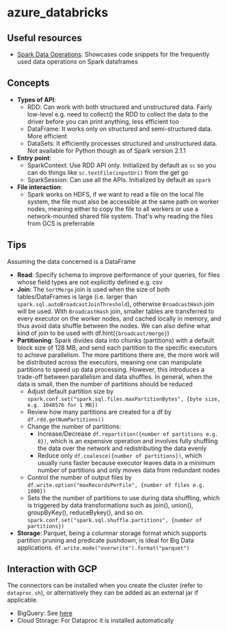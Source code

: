 # azure_databricks

## Useful resources
- [Spark Data Operations](https://github.com/patilvijay23/MLinPython/blob/main/pyspark/2_Spark_data_ops.ipynb): Showcases code snippets for the frequently used data operations on Spark dataframes

## Concepts
- **Types of API**:
    - RDD: Can work with both structured and unstructured data. Fairly low-level e.g. need to collect() the RDD to collect the data to the driver before you can print anything, less efficient too
    - DataFrame: It works only on structured and semi-structured data. More efficient
    - DataSets: It efficiently processes structured and unstructured data. Not available for Python though as of Spark version 2.1.1
- **Entry point**:
    - SparkContext: Use RDD API only. Initialized by default as `sc` so you can do things like `sc.textFile(inputUri)` from the get go
    - SparkSession: Can use all the APIs. Initialized by default as `spark`
- **File interaction**:
    - Spark works on HDFS, if we want to read a file on the local file system, the file must also be accessible at the same path on worker nodes, meaning either to copy the file to all workers or use a network-mounted shared file system. That's why reading the files from GCS is preferrable

## Tips
Assuming the data concerned is a DataFrame

- **Read**: Specify schema to improve performance of your queries, for files whose field types are not explicitly defined e.g. csv
- **Join**: The `SortMerge` join is used when the size of both tables/DataFrames is large (i.e. larger than `spark.sql.autoBroadcastJoinThreshold`), otherwise `BroadcastHash` join will be used. With `BroadcastHash` join, smaller tables are transferred to every executor on the worker nodes, and cached locally in memory, and thus avoid data shuffle between the nodes. We can also define what kind of join to be used with df.hint(`{broadcast/merge}`)
- **Partitioning**: Spark divides data into chunks (partitions) with a default block size of 128 MB, and send each partition to the specific executors to achieve parallelism. The more partitions there are, the more work will be distributed across the executors, meaning one can manipulate partitions to speed up data processing. However, this introduces a trade-off between parallelism and data shuffles. In general, when the data is small, then the number of partitions should be reduced
    - Adjust default partition size by `spark.conf.set("spark.sql.files.maxPartitionBytes", {byte size, e.g. 1048576 for 1 MB})`
    - Review how many partitions are created for a df by `df.rdd.getNumPartitions()`
    - Change the number of partitions:
        - Increase/Decrease `df.repartition({number of partitions e.g. 8})`, which is an expensive operation and involves fully shuffling the data over the network and redistributing the data evenly
        - Reduce only `df.coalesce({number of partitions})`, which usually runs faster because executor leaves data in a minimum number of partitions and only moves data from redundant nodes
    - Control the number of output files by `df.write.option("maxRecordsPerFile", {number of files e.g. 1000})`
    - Sets the the number of partitions to use during data shuffling, which is triggered by data transformations such as join(), union(),
    groupByKey(), reduceBykey(), and so on. `spark.conf.set("spark.sql.shuffle.partitions", {number of partitions})`
- **Storage**: Parquet, being a columnar storage format which supports partition pruning and predicate pushdown, is ideal for Big Data applications. `df.write.mode("overwrite").format("parquet")`

## Interaction with GCP
The connectors can be installed when you create the cluster (refer to `dataproc.sh`), or alternatively they can be added as an external jar if applicable.
- BigQuery: See [here](https://github.com/GoogleCloudDataproc/spark-bigquery-connector)
- Cloud Storage: For Dataproc it is installed automatically 